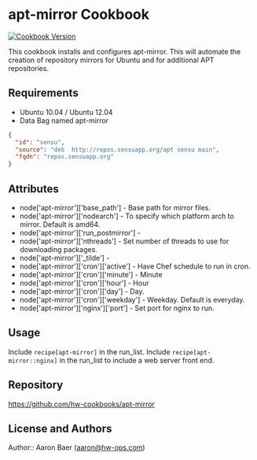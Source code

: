 # apt-mirror Cookbook
[![Cookbook Version](https://img.shields.io/cookbook/v/apt-mirror.svg)](https://supermarket.chef.io/cookbooks/apt-mirror)

This cookbook installs and configures apt-mirror. This will automate the creation of
repository mirrors for Ubuntu and for additional APT repositories.

Requirements
------------

* Ubuntu 10.04 / Ubuntu 12.04
* Data Bag named apt-mirror

```json
{
  "id": "sensu",
  "source": "deb  http://repos.sensuapp.org/apt sensu main",
  "fqdn": "repos.sensuapp.org"
}
```

Attributes
----------

*  node['apt-mirror']['base_path'] - Base path for mirror files.
*  node['apt-mirror']['nodearch'] - To specify which platform arch to mirror. Default is amd64.
*  node['apt-mirror']['run_postmirror'] - 
*  node['apt-mirror']['nthreads'] - Set number of threads to use for downloading packages.
*  node['apt-mirror']['_tilde'] - 
*  node['apt-mirror']['cron']['active'] - Have Chef schedule to run in cron.
*  node['apt-mirror']['cron']['minute'] - Minute
*  node['apt-mirror']['cron']['hour'] - Hour
*  node['apt-mirror']['cron']['day'] - Day.
*  node['apt-mirror']['cron']['weekday'] - Weekday. Default is everyday.
*  node['apt-mirror']['nginx']['port'] - Set port for nginx to run.

Usage
-----
Include `recipe[apt-mirror]` in the run_list.
Include `recipe[apt-mirror::nginx]` in the run_list to include a web server front end.

Repository
----------

https://github.com/hw-cookbooks/apt-mirror

License and Authors
-------------------

Author:: Aaron Baer (<aaron@hw-ops.com>)
